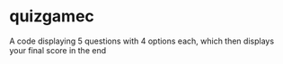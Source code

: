 # quizgamec
A code displaying 5 questions with 4 options each, which then displays your final score in the end
